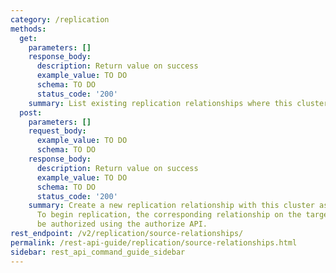 ```yaml
---
category: /replication
methods:
  get:
    parameters: []
    response_body:
      description: Return value on success
      example_value: TO DO
      schema: TO DO
      status_code: '200'
    summary: List existing replication relationships where this cluster is the source.
  post:
    parameters: []
    request_body:
      example_value: TO DO
      schema: TO DO
    response_body:
      description: Return value on success
      example_value: TO DO
      schema: TO DO
      status_code: '200'
    summary: Create a new replication relationship with this cluster as the source.
      To begin replication, the corresponding relationship on the target cluster must
      be authorized using the authorize API.
rest_endpoint: /v2/replication/source-relationships/
permalink: /rest-api-guide/replication/source-relationships.html
sidebar: rest_api_command_guide_sidebar
---
```

